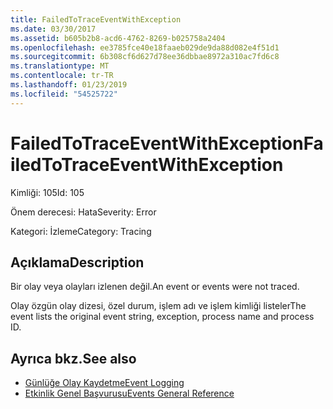 ```yaml
---
title: FailedToTraceEventWithException
ms.date: 03/30/2017
ms.assetid: b605b2b8-acd6-4762-8269-b025758a2404
ms.openlocfilehash: ee3785fce40e18faaeb029de9da88d082e4f51d1
ms.sourcegitcommit: 6b308cf6d627d78ee36dbbae8972a310ac7fd6c8
ms.translationtype: MT
ms.contentlocale: tr-TR
ms.lasthandoff: 01/23/2019
ms.locfileid: "54525722"
---
```

# <a name="failedtotraceeventwithexception"></a><span data-ttu-id="d0c2a-102">FailedToTraceEventWithException</span><span class="sxs-lookup"><span data-stu-id="d0c2a-102">FailedToTraceEventWithException</span></span>
<span data-ttu-id="d0c2a-103">Kimliği: 105</span><span class="sxs-lookup"><span data-stu-id="d0c2a-103">Id: 105</span></span>  
  
 <span data-ttu-id="d0c2a-104">Önem derecesi: Hata</span><span class="sxs-lookup"><span data-stu-id="d0c2a-104">Severity: Error</span></span>  
  
 <span data-ttu-id="d0c2a-105">Kategori: İzleme</span><span class="sxs-lookup"><span data-stu-id="d0c2a-105">Category: Tracing</span></span>  
  
## <a name="description"></a><span data-ttu-id="d0c2a-106">Açıklama</span><span class="sxs-lookup"><span data-stu-id="d0c2a-106">Description</span></span>  
 <span data-ttu-id="d0c2a-107">Bir olay veya olayları izlenen değil.</span><span class="sxs-lookup"><span data-stu-id="d0c2a-107">An event or events were not traced.</span></span>  
  
 <span data-ttu-id="d0c2a-108">Olay özgün olay dizesi, özel durum, işlem adı ve işlem kimliği listeler</span><span class="sxs-lookup"><span data-stu-id="d0c2a-108">The event lists the original event string, exception, process name and process ID.</span></span>  
  
## <a name="see-also"></a><span data-ttu-id="d0c2a-109">Ayrıca bkz.</span><span class="sxs-lookup"><span data-stu-id="d0c2a-109">See also</span></span>
- [<span data-ttu-id="d0c2a-110">Günlüğe Olay Kaydetme</span><span class="sxs-lookup"><span data-stu-id="d0c2a-110">Event Logging</span></span>](../../../../../docs/framework/wcf/diagnostics/event-logging/index.md)
- [<span data-ttu-id="d0c2a-111">Etkinlik Genel Başvurusu</span><span class="sxs-lookup"><span data-stu-id="d0c2a-111">Events General Reference</span></span>](../../../../../docs/framework/wcf/diagnostics/event-logging/events-general-reference.md)
